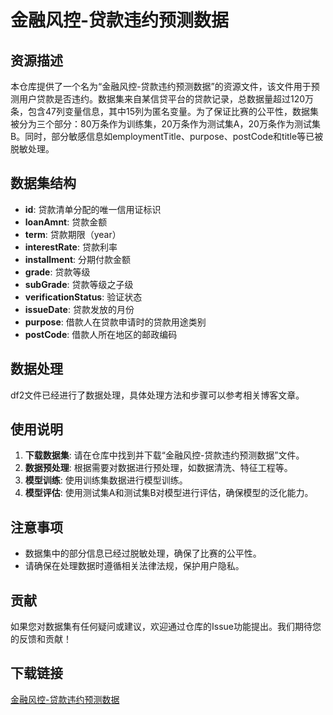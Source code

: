 # 金融风控-贷款违约预测数据

## 资源描述

本仓库提供了一个名为“金融风控-贷款违约预测数据”的资源文件，该文件用于预测用户贷款是否违约。数据集来自某信贷平台的贷款记录，总数据量超过120万条，包含47列变量信息，其中15列为匿名变量。为了保证比赛的公平性，数据集被分为三个部分：80万条作为训练集，20万条作为测试集A，20万条作为测试集B。同时，部分敏感信息如employmentTitle、purpose、postCode和title等已被脱敏处理。

## 数据集结构

- **id**: 贷款清单分配的唯一信用证标识
- **loanAmnt**: 贷款金额
- **term**: 贷款期限（year）
- **interestRate**: 贷款利率
- **installment**: 分期付款金额
- **grade**: 贷款等级
- **subGrade**: 贷款等级之子级
- **verificationStatus**: 验证状态
- **issueDate**: 贷款发放的月份
- **purpose**: 借款人在贷款申请时的贷款用途类别
- **postCode**: 借款人所在地区的邮政编码

## 数据处理

df2文件已经进行了数据处理，具体处理方法和步骤可以参考相关博客文章。

## 使用说明

1. **下载数据集**: 请在仓库中找到并下载“金融风控-贷款违约预测数据”文件。
2. **数据预处理**: 根据需要对数据进行预处理，如数据清洗、特征工程等。
3. **模型训练**: 使用训练集数据进行模型训练。
4. **模型评估**: 使用测试集A和测试集B对模型进行评估，确保模型的泛化能力。

## 注意事项

- 数据集中的部分信息已经过脱敏处理，确保了比赛的公平性。
- 请确保在处理数据时遵循相关法律法规，保护用户隐私。

## 贡献

如果您对数据集有任何疑问或建议，欢迎通过仓库的Issue功能提出。我们期待您的反馈和贡献！

## 下载链接

[金融风控-贷款违约预测数据](https://pan.quark.cn/s/2d4607e3c5cd)